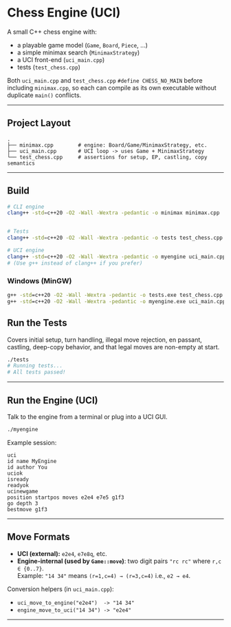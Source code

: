 # Chess Engine (UCI)

A small C++ chess engine with:
- a playable game model (`Game`, `Board`, `Piece`, …)
- a simple minimax search (`MinimaxStrategy`)
- a UCI front-end (`uci_main.cpp`)
- tests (`test_chess.cpp`)

Both `uci_main.cpp` and `test_chess.cpp` `#define CHESS_NO_MAIN` before including `minimax.cpp`, so each can compile as its own executable without duplicate `main()` conflicts.

---

## Project Layout
```
.
├── minimax.cpp        # engine: Board/Game/MinimaxStrategy, etc.
├── uci_main.cpp       # UCI loop -> uses Game + MinimaxStrategy
└── test_chess.cpp     # assertions for setup, EP, castling, copy semantics
```
---

## Build

```bash
# CLI engine
clang++ -std=c++20 -O2 -Wall -Wextra -pedantic -o minimax minimax.cpp


# Tests
clang++ -std=c++20 -O2 -Wall -Wextra -pedantic -o tests test_chess.cpp

# UCI engine
clang++ -std=c++20 -O2 -Wall -Wextra -pedantic -o myengine uci_main.cpp
# (Use g++ instead of clang++ if you prefer)
```

### Windows (MinGW)
```bat
g++ -std=c++20 -O2 -Wall -Wextra -pedantic -o tests.exe test_chess.cpp
g++ -std=c++20 -O2 -Wall -Wextra -pedantic -o myengine.exe uci_main.cpp
```


## Run the Tests
Covers initial setup, turn handling, illegal move rejection, en passant, castling, deep-copy behavior, and that legal moves are non-empty at start.

```bash
./tests
# Running tests...
# All tests passed!
```

---

## Run the Engine (UCI)

Talk to the engine from a terminal or plug into a UCI GUI.

```bash
./myengine
```

Example session:
```
uci
id name MyEngine
id author You
uciok
isready
readyok
ucinewgame
position startpos moves e2e4 e7e5 g1f3
go depth 3
bestmove g1f3
```

---

## Move Formats

- **UCI (external):** `e2e4`, `e7e8q`, etc.
- **Engine-internal (used by `Game::move`)**: two digit pairs `"rc rc"` where `r,c ∈ {0..7}`.  
  Example: `"14 34"` means `(r=1,c=4) → (r=3,c=4)` i.e., `e2 → e4`.

Conversion helpers (in `uci_main.cpp`):
- `uci_move_to_engine("e2e4")  -> "14 34"`
- `engine_move_to_uci("14 34") -> "e2e4"`

---
